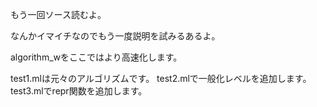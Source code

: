 もう一回ソース読むよ。

なんかイマイチなのでもう一度説明を試みるあるよ。


algorithm_wをここではより高速化します。


test1.mlは元々のアルゴリズムです。
test2.mlで一般化レベルを追加します。
test3.mlでrepr関数を追加します。

